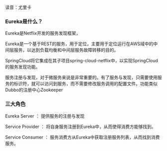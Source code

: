 
读音：尤里卡

### Eureka是什么？

Eureka是Netflix开发的服务发现框架，

Eureka是一个基于REST的服务，用于定位，主要用于定位运行在AWS域中的中间层服务，以达到负载均衡和中间层服务故障转移的目的。

SpringCloud将它集成在其子项目spring-cloud-netflix中，以实现SpringCloud的服务发现功能。

服务注册与发现，对于微服务来说是非常重要的。有了服务与发现，只需要使用服务的标识符，就可以访问到服务，而不需要修改服务调用的配置文件。功能类似Dubbo的注册中心Zookeeper


### 



### 三大角色

Eureka Server ： 提供服务的注册与发现

Service Provider ： 将自身服务注册到Eureka中，从而使得消费方能够找到。

Service Consumer ： 服务消费方从Eureka中获取注册服务列表，从而找到消费服务。


























